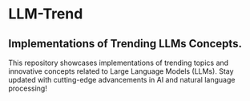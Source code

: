 # LLM-Trend
## Implementations of Trending LLMs Concepts.
This repository showcases implementations of trending topics and innovative concepts related to Large Language Models (LLMs). Stay updated with cutting-edge advancements in AI and natural language processing!

